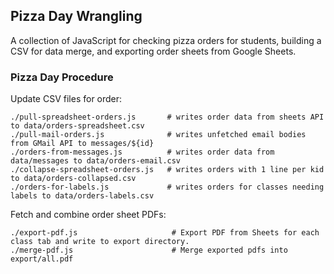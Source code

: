 ## Pizza Day Wrangling

A collection of JavaScript for checking pizza orders for students, building a CSV for data merge, and exporting order sheets from Google Sheets.

### Pizza Day Procedure

Update CSV files for order:

    ./pull-spreadsheet-orders.js       # writes order data from sheets API to data/orders-spreadsheet.csv
    ./pull-mail-orders.js              # writes unfetched email bodies from GMail API to messages/${id}
    ./orders-from-messages.js          # writes order data from data/messages to data/orders-email.csv
    ./collapse-spreadsheet-orders.js   # writes orders with 1 line per kid to data/orders-collapsed.csv
    ./orders-for-labels.js             # writes orders for classes needing labels to data/orders-labels.csv

Fetch and combine order sheet PDFs:

    ./export-pdf.js                     # Export PDF from Sheets for each class tab and write to export directory.
    ./merge-pdf.js                      # Merge exported pdfs into export/all.pdf
